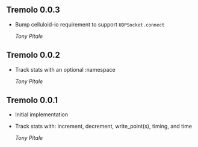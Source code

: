 ## Tremolo 0.0.3 ##

*   Bump celluloid-io requirement to support `UDPSocket.connect`

    *Tony Pitale*

## Tremolo 0.0.2 ##

*   Track stats with an optional :namespace

    *Tony Pitale*

## Tremolo 0.0.1 ##

*   Initial implementation
*   Track stats with: increment, decrement, write_point(s), timing, and time

    *Tony Pitale*

